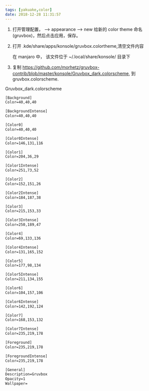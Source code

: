 ```yaml
---
tags: [yakuake,color]
date: 2018-12-28 11:31:57
---
```


1.  打开管理配置， --> appearance --> new
    给新的 color theme 命名(gruvbox)，然后点击应用，保存。

2.  打开 .kde/share/apps/konsole/gruvbox.colortheme,清空文件内容

    在 manjaro 中， 该文件位于 ~/.local/share/konsole/ 目录下

3.  复制 https://github.com/morhetz/gruvbox-contrib/blob/master/konsole/Gruvbox_dark.colorscheme, 到 gruvbox.colorscheme.

Gruvbox_dark.colorscheme

```txt
[Background]
Color=40,40,40

[BackgroundIntense]
Color=40,40,40

[Color0]
Color=40,40,40

[Color0Intense]
Color=146,131,116

[Color1]
Color=204,36,29

[Color1Intense]
Color=251,73,52

[Color2]
Color=152,151,26

[Color2Intense]
Color=184,187,38

[Color3]
Color=215,153,33

[Color3Intense]
Color=250,189,47

[Color4]
Color=69,133,136

[Color4Intense]
Color=131,165,152

[Color5]
Color=177,98,134

[Color5Intense]
Color=211,134,155

[Color6]
Color=104,157,106

[Color6Intense]
Color=142,192,124

[Color7]
Color=168,153,132

[Color7Intense]
Color=235,219,178

[Foreground]
Color=235,219,178

[ForegroundIntense]
Color=235,219,178

[General]
Description=Gruvbox
Opacity=1
Wallpaper=
```
